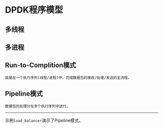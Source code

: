 # DPDK程序模型

## 多线程

## 多进程

## Run-to-Complition模式
	就是在一个执行序列(线程/进程)中，完成数据包的接收/处理/发送的全流程。

## Pipeline模式
	数据包的处理分在多个执行序列中进行，

--------------------

示例`load_balancer`演示了Pipeline模式。
